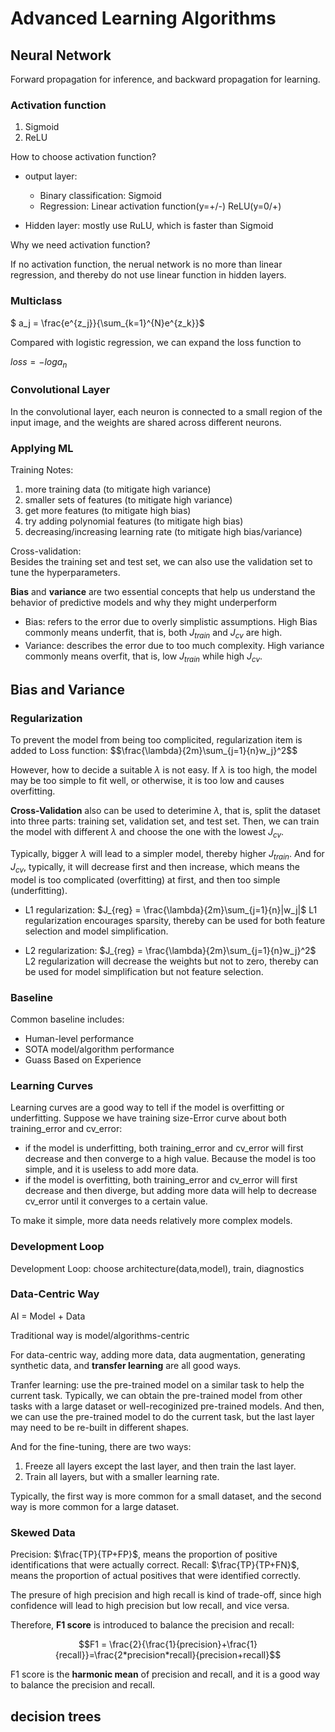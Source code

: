 # Advanced Learning Algorithms

## Neural Network

Forward propagation for inference, and backward propagation for learning.

### Activation function
1. Sigmoid
2. ReLU

How to choose activation function?
- output layer:
    - Binary classification: Sigmoid
    - Regression: Linear activation function(y=+/-)
                  ReLU(y=0/+)

- Hidden layer: mostly use RuLU, which is faster than Sigmoid

Why we need activation function?

If no activation function, the nerual network is no more than linear regression, and thereby do not use linear function in hidden layers.

### Multiclass

$ a_j = \frac{e^{z_j}}{\sum_{k=1}^{N}e^{z_k}}$

Compared with logistic regression, we can expand the loss function to

$loss = -log{a_n}$

### Convolutional Layer

In the convolutional layer, each neuron is connected to a small region of the input image, and the weights are shared across different neurons.


### Applying ML

Training Notes:
1. more training data (to mitigate high variance)
2. smaller sets of features (to mitigate high variance)
3. get more features (to mitigate high bias)
4. try adding polynomial features (to mitigate high bias)
5. decreasing/increasing learning rate (to mitigate high bias/variance)

Cross-validation:  
Besides the training set and test set, we can also use the validation set to tune the hyperparameters.

**Bias** and **variance** are two essential concepts that help us understand the behavior of predictive models and why they might underperform
- Bias: refers to the error due to overly simplistic assumptions. 
        High Bias commonly means underfit, that is, both $J_{train}$ and $J_{cv}$ are high.
- Variance: describes the error due to too much complexity.
            High variance commonly means overfit, that is, low $J_{train}$ while high $J_{cv}$.

## Bias and Variance

### Regularization

To prevent the model from being too complicited, regularization item is added to Loss function:
$$\frac{\lambda}{2m}\sum_{j=1}{n}w_j}^2$$

However, how to decide a suitable $\lambda$ is not easy. If $\lambda$ is too high, the model may be too simple to fit well, or otherwise, it is too low and causes overfitting.

**Cross-Validation** also can be used to deterimine $\lambda$, that is, split the dataset into three parts: training set, validation set, and test set. Then, we can train the model with different $\lambda$ and choose the one with the lowest $J_{cv}$.

Typically, bigger $\lambda$ will lead to a simpler model, thereby higher $J_{train}$.
And for $J_{cv}$, typically, it will decrease first and then increase, which means the model is too complicated (overfitting) at first, and then too simple (underfitting).

- L1 regularization: $J_{reg} = \frac{\lambda}{2m}\sum_{j=1}{n}|w_j|$
  L1 regularization encourages sparsity, thereby can be used for both feature selection and model simplification.

- L2 regularization: $J_{reg} = \frac{\lambda}{2m}\sum_{j=1}{n}w_j}^2$
  L2 regularization will decrease the weights but not to zero, thereby can be used for model simplification but not feature selection.

### Baseline

Common baseline includes:
- Human-level performance
- SOTA model/algorithm performance
- Guass Based on Experience

### Learning Curves

Learning curves are a good way to tell if the model is overfitting or underfitting.
Suppose we have training size-Error curve about both training_error and cv_error:
- if the model is underfitting, both training_error and cv_error will first decrease and then converge to a high value. Because the model is too simple, and it is useless to add more data.
- if the model is overfitting, both training_error and cv_error will first decrease and then diverge, but adding more data will help to decrease cv_error until it converges to a certain value.

To make it simple, more data needs relatively more complex models.

### Development Loop

Development Loop: choose architecture(data,model), train, diagnostics

### Data-Centric Way

AI = Model + Data

Traditional way is model/algorithms-centric

For data-centric way, adding more data, data augmentation, generating synthetic data, and **transfer learning** are all good ways.

Tranfer learning: use the pre-trained model on a similar task to help the current task.
Typically, we can obtain the pre-trained model from other tasks with a large dataset or well-recoginized pre-trained models. And then, we can use the pre-trained model to do the current task, but the last layer may need to be re-built in different shapes.

And for the fine-tuning, there are two ways:

1. Freeze all layers except the last layer, and then train the last layer.
2. Train all layers, but with a smaller learning rate.

Typically, the first way is more common for a small dataset, and the second way is more common for a large dataset.

### Skewed Data

Precision: $\frac{TP}{TP+FP}$, means the proportion of positive identifications that were actually correct.
Recall: $\frac{TP}{TP+FN}$, means the proportion of actual positives that were identified correctly.

The presure of high precision and high recall is kind of trade-off, since high confidence will lead to high precision but low recall, and vice versa.

Therefore, **F1 score** is introduced to balance the precision and recall:

$$F1 = \frac{2}{\frac{1}{precision}+\frac{1}{recall}}=\frac{2*precision*recall}{precision+recall}$$

F1 score is the **harmonic mean** of precision and recall, and it is a good way to balance the precision and recall.




## decision trees


